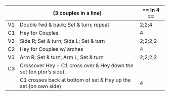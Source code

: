 ||(3 couples in a line) | == In 4 == |
|-----|----|-----|
|V1| Double fwd & back; Set & turn; repeat |2;2;4|
|C1| Hey for Couples |4|
|V2| Side R; Set & turn; Side L; Set & turn |2;2;2;2|
|C2| Hey for Couples w/ arches |4|
|V3| Arm R; Set & turn; Arm L; Set & turn |2;2;2;2|
|C3| Crossover Hey - C1 cross over & Hey down the set (on ptnr’s side),||
||C1 crosses back at bottom of set & Hey up the set (on own side) |4|
